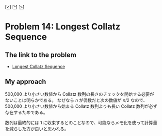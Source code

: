 \[[<](./p0013.md)] \[[^](../README_ja.md)] \[[>](./p0015.md)]

# Problem 14: Longest Collatz Sequence

## The link to the problem

- [Longest Collatz Sequence](https://projecteuler.net/problem=14)

## My approach

500,000 より小さい数値から Collatz 数列の長さのチェックを開始する必要がないことは明らかである。
なぜなら $n$ が偶数だと次の数値が $n/2$ なので、500,000 より小さい数値から始まる Collatz 数列よりも長い Collatz 数列が必ず存在するためである。

数列は最終的には 1 に収束するとのことなので、可能ならメモ化を使って計算量を減らした方が良いと思われる。

